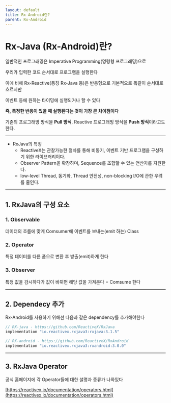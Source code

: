 ```yaml
---
layout: default
title: Rx-Android란?
parent: Rx-Android
---
```


# Rx-Java (Rx-Android)란?

일반적인 프로그래밍은 Imperative Programming(명령형 프로그래밍)으로

우리가 입력한 코드 순서대로 프로그램을 실행한다

이에 비해 Rx-Reactive(통칭 Rx-Java 등)은 반응형으로 기본적으로 똑같이 순서대로 흐르지만

이벤트 등에 원하는 타이밍에 실행되거나 할 수 있다

**즉, 특정한 반응이 있을 때 실행된다는 것이 가장 큰 차이점이다**

기존의 프로그래밍 방식을 **Pull 방식**, Reactive 프로그래밍 방식을 **Push 방식**이라고도 한다.

----------------

- RxJava의 특징
    - ReactiveX는 관찰가능한 절차를 통해 비동기, 이벤트 기반 프로그램을 구성하기 위한 라이브러리이다.
    - Observer Pattern을 확장하며, Sequence를 조합할 수 있는 연산자를 지원한다.
    - low-level Thread, 동기화, Thread 안전성, non-blocking I/O에 관한 우려를 줄인다.

-----------------
## 1. RxJava의 구성 요소

### 1. Observable

데이터의 흐름에 맞게 Comsumer에 이벤트를 보내는(emit 하는) Class

### 2. Operator

특정 데이터를 다른 폼으로 변환 후 방출(emit)하게 한다

### 3. Observer

특정 값을 감시하다가 값이 바뀌면 해당 값을 가져온다 = Comsume 한다

-----------------

## 2. Dependecy 추가

Rx-Android를 사용하기 위해선 다음과 같은 dependency를 추가해야한다

```kotlin
// RX-java - https://github.com/ReactiveX/RxJava
implementation "io.reactivex.rxjava3:rxjava:3.1.5"

// RX-android - https://github.com/ReactiveX/RxAndroid
implementation "io.reactivex.rxjava3:rxandroid:3.0.0"
```

-----------------

## 3. RxJava Operator

공식 홈페이지에 각 Operator들에 대한 설명과 종류가 나와있다

[https://reactivex.io/documentation/operators.html](https://reactivex.io/documentation/operators.html)